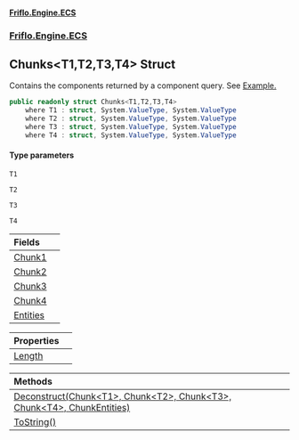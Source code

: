 #### [Friflo.Engine.ECS](index.md 'index')
### [Friflo.Engine.ECS](Friflo.Engine.ECS.md 'Friflo.Engine.ECS')

## Chunks<T1,T2,T3,T4> Struct

Contains the components returned by a component query.
See <a href="https://friflo.gitbook.io/friflo.engine.ecs/examples/optimization#enumerate-query-chunks">Example.</a>

```csharp
public readonly struct Chunks<T1,T2,T3,T4>
    where T1 : struct, System.ValueType, System.ValueType
    where T2 : struct, System.ValueType, System.ValueType
    where T3 : struct, System.ValueType, System.ValueType
    where T4 : struct, System.ValueType, System.ValueType
```
#### Type parameters

<a name='Friflo.Engine.ECS.Chunks_T1,T2,T3,T4_.T1'></a>

`T1`

<a name='Friflo.Engine.ECS.Chunks_T1,T2,T3,T4_.T2'></a>

`T2`

<a name='Friflo.Engine.ECS.Chunks_T1,T2,T3,T4_.T3'></a>

`T3`

<a name='Friflo.Engine.ECS.Chunks_T1,T2,T3,T4_.T4'></a>

`T4`

| Fields | |
| :--- | :--- |
| [Chunk1](Chunks_T1,T2,T3,T4_.Chunk1.md 'Friflo.Engine.ECS.Chunks<T1,T2,T3,T4>.Chunk1') | |
| [Chunk2](Chunks_T1,T2,T3,T4_.Chunk2.md 'Friflo.Engine.ECS.Chunks<T1,T2,T3,T4>.Chunk2') | |
| [Chunk3](Chunks_T1,T2,T3,T4_.Chunk3.md 'Friflo.Engine.ECS.Chunks<T1,T2,T3,T4>.Chunk3') | |
| [Chunk4](Chunks_T1,T2,T3,T4_.Chunk4.md 'Friflo.Engine.ECS.Chunks<T1,T2,T3,T4>.Chunk4') | |
| [Entities](Chunks_T1,T2,T3,T4_.Entities.md 'Friflo.Engine.ECS.Chunks<T1,T2,T3,T4>.Entities') | |

| Properties | |
| :--- | :--- |
| [Length](Chunks_T1,T2,T3,T4_.Length.md 'Friflo.Engine.ECS.Chunks<T1,T2,T3,T4>.Length') | |

| Methods | |
| :--- | :--- |
| [Deconstruct(Chunk&lt;T1&gt;, Chunk&lt;T2&gt;, Chunk&lt;T3&gt;, Chunk&lt;T4&gt;, ChunkEntities)](Chunks_T1,T2,T3,T4_.Deconstruct(Chunk_T1_,Chunk_T2_,Chunk_T3_,Chunk_T4_,ChunkEntities).md 'Friflo.Engine.ECS.Chunks<T1,T2,T3,T4>.Deconstruct(Friflo.Engine.ECS.Chunk<T1>, Friflo.Engine.ECS.Chunk<T2>, Friflo.Engine.ECS.Chunk<T3>, Friflo.Engine.ECS.Chunk<T4>, Friflo.Engine.ECS.ChunkEntities)') | |
| [ToString()](Chunks_T1,T2,T3,T4_.ToString().md 'Friflo.Engine.ECS.Chunks<T1,T2,T3,T4>.ToString()') | |
